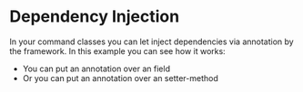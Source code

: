 Dependency Injection
============

In your command classes you can let inject dependencies via annotation by the framework. In this example you can see how it works:

* You can put an annotation over an field
* Or you can put an annotation over an setter-method